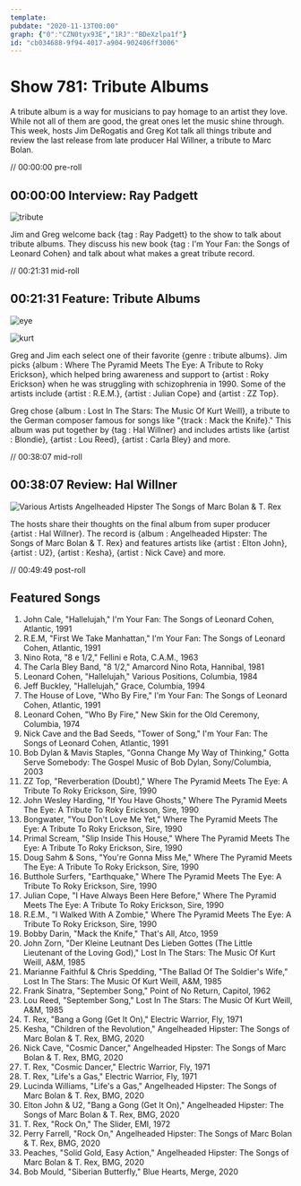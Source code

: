 ```yaml
---
template: 
pubdate: "2020-11-13T00:00"
graph: {"0":"CZN0tyx93E","1RJ":"BDeXzlpa1f"}
id: "cb034688-9f94-4017-a904-902406ff3006"
---
```






# Show 781: Tribute Albums

A tribute album is a way for musicians to pay homage to an artist they love. While not all of them are good, the great ones let the music shine through. This week, hosts Jim DeRogatis and Greg Kot talk all things tribute and review the last release from late producer Hal Willner, a tribute to Marc Bolan. 

// 00:00:00 pre-roll



## 00:00:00 Interview: Ray Padgett

![tribute](https://static.soundopinions.org/images/2020/imyourfanbookcover.jpeg)

Jim and Greg welcome back {tag : Ray Padgett} to the show to talk about tribute albums. They discuss his new book {tag : I'm Your Fan: the Songs of Leonard Cohen} and talk about what makes a great tribute record.

// 00:21:31 mid-roll



## 00:21:31 Feature: Tribute Albums

![eye](https://static.soundopinions.org/images/2020/eye.jpeg)

![kurt](https://static.soundopinions.org/images/2020/kurt.jpeg)

Greg and Jim each select one of their favorite {genre : tribute albums}. Jim picks {album : Where The Pyramid Meets The Eye: A Tribute to Roky Erickson}, which helped bring awareness and support to {artist : Roky Erickson} when he was struggling with schizophrenia in 1990. Some of the artists include {artist : R.E.M.}, {artist : Julian Cope} and {artist : ZZ Top}.

Greg chose {album : Lost In The Stars: The Music Of Kurt Weill}, a tribute to the German composer famous for songs like "{track : Mack the Knife}." This album was put together by {tag : Hal Willner} and includes artists like {artist : Blondie}, {artist : Lou Reed}, {artist : Carla Bley} and more.

// 00:38:07 mid-roll



## 00:38:07 Review: Hal Willner

![Various Artists Angelheaded Hipster The Songs of Marc Bolan & T. Rex](https://static.soundopinions.org/assets/781/1RJ1.jpg)

The hosts share their thoughts on the final album from super producer {artist : Hal Willner}. The record is {album : Angelheaded Hipster: The Songs of Marc Bolan & T. Rex} and features artists like {artist : Elton John}, {artist : U2}, {artist : Kesha}, {artist : Nick Cave} and more.

// 00:49:49 post-roll



## Featured Songs

1. John Cale, "Hallelujah," I'm Your Fan: The Songs of Leonard Cohen, Atlantic, 1991
2. R.E.M, "First We Take Manhattan," I'm Your Fan: The Songs of Leonard Cohen, Atlantic, 1991
3. Nino Rota, "8 e 1/2," Fellini e Rota, C.A.M., 1963
4. The Carla Bley Band, "8 1/2," Amarcord Nino Rota, Hannibal, 1981
5. Leonard Cohen, "Hallelujah," Various Positions, Columbia, 1984
6. Jeff Buckley, "Hallelujah," Grace, Columbia, 1994
7. The House of Love, "Who By Fire," I'm Your Fan: The Songs of Leonard Cohen, Atlantic, 1991
8. Leonard Cohen, "Who By Fire," New Skin for the Old Ceremony, Columbia, 1974
9. Nick Cave and the Bad Seeds, "Tower of Song," I'm Your Fan: The Songs of Leonard Cohen, Atlantic, 1991
10. Bob Dylan & Mavis Staples, "Gonna Change My Way of Thinking," Gotta Serve Somebody: The Gospel Music of Bob Dylan, Sony/Columbia, 2003
11. ZZ Top, "Reverberation (Doubt)," Where The Pyramid Meets The Eye: A Tribute To Roky Erickson, Sire, 1990
12. John Wesley Harding, "If You Have Ghosts," Where The Pyramid Meets The Eye: A Tribute To Roky Erickson, Sire, 1990
13. Bongwater, "You Don't Love Me Yet," Where The Pyramid Meets The Eye: A Tribute To Roky Erickson, Sire, 1990
14. Primal Scream, "Slip Inside This House," Where The Pyramid Meets The Eye: A Tribute To Roky Erickson, Sire, 1990
15. Doug Sahm & Sons, "You're Gonna Miss Me," Where The Pyramid Meets The Eye: A Tribute To Roky Erickson, Sire, 1990
16. Butthole Surfers, "Earthquake," Where The Pyramid Meets The Eye: A Tribute To Roky Erickson, Sire, 1990
17. Julian Cope, "I Have Always Been Here Before," Where The Pyramid Meets The Eye: A Tribute To Roky Erickson, Sire, 1990
18. R.E.M., "I Walked With A Zombie," Where The Pyramid Meets The Eye: A Tribute To Roky Erickson, Sire, 1990
19. Bobby Darin, "Mack the Knife," That's All, Atco, 1959
20. John Zorn, "Der Kleine Leutnant Des Lieben Gottes (The Little Lieutenant of the Loving God)," Lost In The Stars: The Music Of Kurt Weill, A&M, 1985
21. Marianne Faithful & Chris Spedding, "The Ballad Of The Soldier's Wife," Lost In The Stars: The Music Of Kurt Weill, A&M, 1985
22. Frank Sinatra, "September Song," Point of No Return, Capitol, 1962
23. Lou Reed, "September Song," Lost In The Stars: The Music Of Kurt Weill, A&M, 1985
24. T. Rex, "Bang a Gong (Get It On)," Electric Warrior, Fly, 1971
25. Kesha, "Children of the Revolution," Angelheaded Hipster: The Songs of Marc Bolan & T. Rex, BMG, 2020
26. Nick Cave, "Cosmic Dancer," Angelheaded Hipster: The Songs of Marc Bolan & T. Rex, BMG, 2020
27. T. Rex, "Cosmic Dancer," Electric Warrior, Fly, 1971
28. T. Rex, "Life's a Gas," Electric Warrior, Fly, 1971
29. Lucinda Williams, "Life's a Gas," Angelheaded Hipster: The Songs of Marc Bolan & T. Rex, BMG, 2020
30. Elton John & U2, "Bang a Gong (Get It On)," Angelheaded Hipster: The Songs of Marc Bolan & T. Rex, BMG, 2020
31. T. Rex, "Rock On," The Slider, EMI, 1972
32. Perry Farrell, "Rock On," Angelheaded Hipster: The Songs of Marc Bolan & T. Rex, BMG, 2020
33. Peaches, "Solid Gold, Easy Action," Angelheaded Hipster: The Songs of Marc Bolan & T. Rex, BMG, 2020
34. Bob Mould, "Siberian Butterfly," Blue Hearts, Merge, 2020